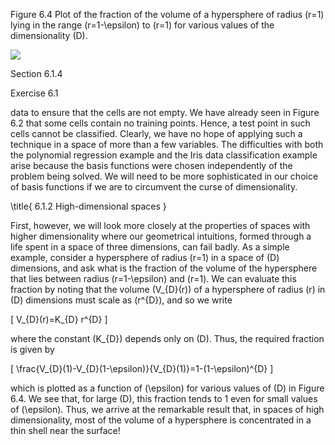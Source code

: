 Figure 6.4 Plot of the fraction of the volume of a hypersphere of radius \(r=1\) lying in the range \(r=1-\epsilon\) to \(r=1\) for various values of the dimensionality \(D\).

![](https://cdn.mathpix.com/cropped/2024_05_26_5c32d245d93af9e68d2cg-1.jpg?height=696&width=723&top_left_y=214&top_left_x=935)

Section 6.1.4

Exercise 6.1

data to ensure that the cells are not empty. We have already seen in Figure 6.2 that some cells contain no training points. Hence, a test point in such cells cannot be classified. Clearly, we have no hope of applying such a technique in a space of more than a few variables. The difficulties with both the polynomial regression example and the Iris data classification example arise because the basis functions were chosen independently of the problem being solved. We will need to be more sophisticated in our choice of basis functions if we are to circumvent the curse of dimensionality.

\title{
6.1.2 High-dimensional spaces
}

First, however, we will look more closely at the properties of spaces with higher dimensionality where our geometrical intuitions, formed through a life spent in a space of three dimensions, can fail badly. As a simple example, consider a hypersphere of radius \(r=1\) in a space of \(D\) dimensions, and ask what is the fraction of the volume of the hypersphere that lies between radius \(r=1-\epsilon\) and \(r=1\). We can evaluate this fraction by noting that the volume \(V_{D}(r)\) of a hypersphere of radius \(r\) in \(D\) dimensions must scale as \(r^{D}\), and so we write

\[
V_{D}(r)=K_{D} r^{D}
\]

where the constant \(K_{D}\) depends only on \(D\). Thus, the required fraction is given by

\[
\frac{V_{D}(1)-V_{D}(1-\epsilon)}{V_{D}(1)}=1-(1-\epsilon)^{D}
\]

which is plotted as a function of \(\epsilon\) for various values of \(D\) in Figure 6.4. We see that, for large \(D\), this fraction tends to 1 even for small values of \(\epsilon\). Thus, we arrive at the remarkable result that, in spaces of high dimensionality, most of the volume of a hypersphere is concentrated in a thin shell near the surface!
